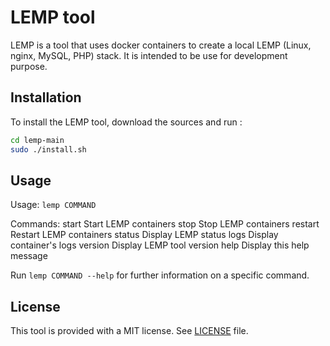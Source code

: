 # LEMP tool

LEMP is a tool that uses docker containers to create a local LEMP (Linux, nginx, MySQL, PHP) stack.
It is intended to be use for development purpose.

## Installation

To install the LEMP tool, download the sources and run : 

```bash
cd lemp-main
sudo ./install.sh
```

## Usage

Usage:  `lemp COMMAND`

Commands:
  start      Start LEMP containers
  stop       Stop LEMP containers
  restart    Restart LEMP containers
  status     Display LEMP status
  logs       Display container's logs
  version    Display LEMP tool version
  help       Display this help message

Run `lemp COMMAND --help` for further information on a specific command.

## License

This tool is provided with a MIT license. See [LICENSE](LICENSE) file.
